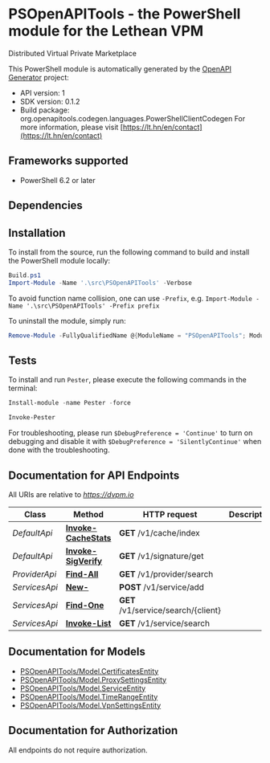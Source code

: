 # PSOpenAPITools - the PowerShell module for the Lethean VPM

Distributed Virtual Private Marketplace

This PowerShell module is automatically generated by the [OpenAPI Generator](https://openapi-generator.tech) project:

- API version: 1
- SDK version: 0.1.2
- Build package: org.openapitools.codegen.languages.PowerShellClientCodegen
    For more information, please visit [https://lt.hn/en/contact](https://lt.hn/en/contact)

<a name="frameworks-supported"></a>
## Frameworks supported
- PowerShell 6.2 or later

<a name="dependencies"></a>
## Dependencies

<a name="installation"></a>
## Installation


To install from the source, run the following command to build and install the PowerShell module locally:
```powershell
Build.ps1
Import-Module -Name '.\src\PSOpenAPITools' -Verbose
```

To avoid function name collision, one can use `-Prefix`, e.g. `Import-Module -Name '.\src\PSOpenAPITools' -Prefix prefix`

To uninstall the module, simply run:
```powershell
Remove-Module -FullyQualifiedName @{ModuleName = "PSOpenAPITools"; ModuleVersion = "0.1.2"}
```

<a name="tests"></a>
## Tests

To install and run `Pester`, please execute the following commands in the terminal:

```powershell
Install-module -name Pester -force

Invoke-Pester
```

For troubleshooting, please run `$DebugPreference = 'Continue'` to turn on debugging and disable it with `$DebugPreference = 'SilentlyContinue'` when done with the troubleshooting.

## Documentation for API Endpoints

All URIs are relative to *https://dvpm.io*

Class | Method | HTTP request | Description
------------ | ------------- | ------------- | -------------
*DefaultApi* | [**Invoke-CacheStats**](docs/DefaultApi.md#Invoke-CacheStats) | **GET** /v1/cache/index | 
*DefaultApi* | [**Invoke-SigVerify**](docs/DefaultApi.md#Invoke-SigVerify) | **GET** /v1/signature/get | 
*ProviderApi* | [**Find-All**](docs/ProviderApi.md#Find-All) | **GET** /v1/provider/search | 
*ServicesApi* | [**New-**](docs/ServicesApi.md#New-) | **POST** /v1/service/add | 
*ServicesApi* | [**Find-One**](docs/ServicesApi.md#Find-One) | **GET** /v1/service/search/{client} | 
*ServicesApi* | [**Invoke-List**](docs/ServicesApi.md#Invoke-List) | **GET** /v1/service/search | 


## Documentation for Models

 - [PSOpenAPITools/Model.CertificatesEntity](docs/CertificatesEntity.md)
 - [PSOpenAPITools/Model.ProxySettingsEntity](docs/ProxySettingsEntity.md)
 - [PSOpenAPITools/Model.ServiceEntity](docs/ServiceEntity.md)
 - [PSOpenAPITools/Model.TimeRangeEntity](docs/TimeRangeEntity.md)
 - [PSOpenAPITools/Model.VpnSettingsEntity](docs/VpnSettingsEntity.md)


## Documentation for Authorization

All endpoints do not require authorization.
